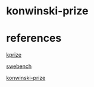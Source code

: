 # konwinski-prize

# references

[kprize](https://kprize.ai/)

[swebench](http://www.swebench.com/)

[konwinski-prize](https://www.kaggle.com/competitions/konwinski-prize/overview)


